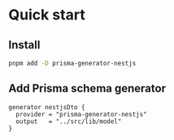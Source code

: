 # Quick start

## Install

```sh
pnpm add -D prisma-generator-nestjs
```

## Add Prisma schema generator

```prisma
generator nestjsDto {
  provider = "prisma-generator-nestjs"
  output   = "../src/lib/model"
}
```

